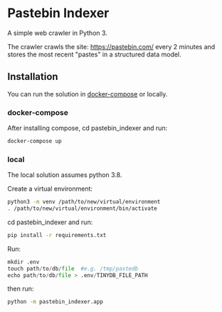 
# Pastebin Indexer
A simple web crawler in Python 3.

The crawler crawls the site: https://pastebin.com/ every 2 minutes and stores the most recent "pastes" in a structured data model.

## Installation

You can run the solution in [docker-compose](https://docs.docker.com/compose/install/) or locally.

### docker-compose
After installing compose, cd pastebin_indexer and run:

```bash
docker-compose up
```
### local
The local solution assumes python 3.8.

Create a virtual environment:

```bash
python3 -m venv /path/to/new/virtual/environment
. /path/to/new/virtual/environment/bin/activate
```
cd pastebin_indexer and run:

```bash
pip install -r requirements.txt
```

Run:

```python
mkdir .env
touch path/to/db/file  #e.g. /tmp/pastedb
echo path/to/db/file > .env/TINYDB_FILE_PATH
```

then run:

```bash
python -m pastebin_indexer.app
``` 

